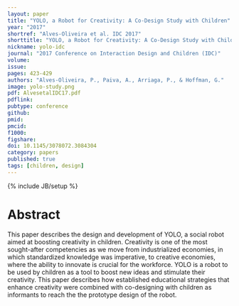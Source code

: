 ```yaml
---
layout: paper
title: "YOLO, a Robot for Creativity: A Co-Design Study with Children"
year: "2017"
shortref: "Alves-Oliveira et al. IDC 2017"
shorttitle: "YOLO, a Robot for Creativity: A Co-Design Study with Children"
nickname: yolo-idc
journal: "2017 Conference on Interaction Design and Children (IDC)"
volume: 
issue: 
pages: 423-429
authors: "Alves-Oliveira, P., Paiva, A., Arriaga, P., & Hoffman, G."
image: yolo-study.png
pdf: AlvesetalIDC17.pdf
pdflink:
pubtype: conference
github: 
pmid:  
pmcid: 
f1000: 
figshare: 
doi: 10.1145/3078072.3084304
category: papers
published: true
tags: [children, design]
---
```

{% include JB/setup %}

# Abstract 

This paper describes the design and development of YOLO, a social robot aimed at boosting creativity in children. Creativity is one of the most sought-after competencies as we move from industrialized economies, in which standardized knowledge was imperative, to creative economies, where the ability to innovate is crucial for the workforce. YOLO is a robot to be used by children as a tool to boost new ideas and stimulate their creativity. This paper describes how established educational strategies that enhance creativity were combined with co-designing with children as informants to reach the the prototype design of the robot.

